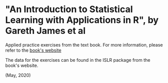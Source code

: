 # "An Introduction to Statistical Learning with Applications in R", by Gareth James et al

Applied practice exercises from the text book.
For more information, please refer to the [book's website](https://www.StatLearning.com)

The data for the exercises can be found in the ISLR package from the book's website.

(May, 2020)
